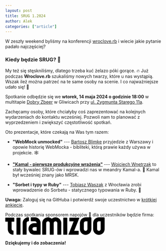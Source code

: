 ```yaml
---
layout: post
title: SRUG 1.2024
author: Alek
categories: ["article"]
---
```


W zeszły weekend byliśmy na konferencji [wroclove.rb](https://wrocloverb.com/)
i wiecie jakie pytanie padało najczęściej?

### Kiedy będzie SRUG? 💎

My też się stęskniliśmy, dlatego trzeba kuć żelazo póki gorące.
🔥
Już podczas **Wroclove.rb** szukaliśmy nowych twarzy, które u nas wystąpią.
Wszak ileż można patrzeć na te same osoby na scenie.
I co najważniejsze udało się!
🎉

Spotkanie odbędzie się we **wtorek, 14 maja 2024 o godzinie 18:00**
w multitapie [Dobry Zbeer](https://www.facebook.com/DobryZbeer/)
w Gliwicach przy [ul. Zygmunta Starego 11a](https://www.google.com/maps/place/Zygmunta+Starego+11a,+44-100+Gliwice/).

Zachęcamy osoby, które chciałyby coś zaprezentować na kolejnych wydarzeniach
do kontaktu wcześniej.
Pozwoli nam to planować z wyprzedzeniem i zwiększyć częstotliwość spotkań.

Oto prezentacje, które czekają na Was tym razem:

- **"WebMock unmocked"** ---
  [Bartosz Blimke](https://github.com/bblimke) przyjedzie z Warszawy
  i opowie historię WebMocka - bibliteki, którą prawie każdy używa w projekcie.
  🕸️

<!-- markdownlint-disable-next-line line-length -->
- [**"Kamal - pierwsze produkcyjne wrażenia"**](https://wnetrzak.pl/assets/presentations/kamal-srug-14-05-2024.pdf) ---
  [Wojciech Wnętrzak](https://github.com/morgoth) to stały bywalec SRUG-ów
  i wprowadzi nas w meandry Kamal-a.
  🧭
  Kamal był wcześniej znany jako MRSK.

- **"Sorbet i typy w Ruby"** ---
  [Tobiasz Waszak](https://github.com/tobiaszwaszak) z Wrocławia zrobi
  wprowadzenie do Sorbetu - statycznego typowania w Ruby.
  🍧

**Uwaga:**
Zaloguj się na GitHuba i potwierdź swoje uczestnictwo
w [krótkiej ankiecie](https://github.com/SRUG/srug.github.io/discussions/6).

Podczas spotkania sponsorem napojów 🍺 dla uczestników będzie firma:
[![Tiramizoo](/img/sponsors/tiramizoo.svg)](https://tiramizoo.com/)

**Dziękujemy i do zobaczenia!**
